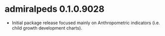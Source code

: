 # admiralpeds 0.1.0.9028

- Initial package release focused mainly on Anthropometric indicators (i.e. child growth
development charts).
